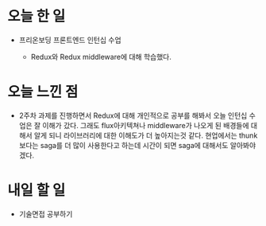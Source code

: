 # 오늘 한 일

-   프리온보딩 프론트엔드 인턴십 수업

    -   Redux와 Redux middleware에 대해 학습했다.

# 오늘 느낀 점

-   2주차 과제를 진행하면서 Redux에 대해 개인적으로 공부를 해봐서 오늘 인턴십 수업은 잘 이해가 갔다. 그래도 flux아키텍쳐나 middleware가 나오게 된 배경들에 대해서 알게 되니 라이브러리에 대한 이해도가 더 높아지는것 같다. 현업에서는 thunk보다는 saga를 더 많이 사용한다고 하는데 시간이 되면 saga에 대해서도 알아봐야겠다.

# 내일 할 일

-   기술면접 공부하기
